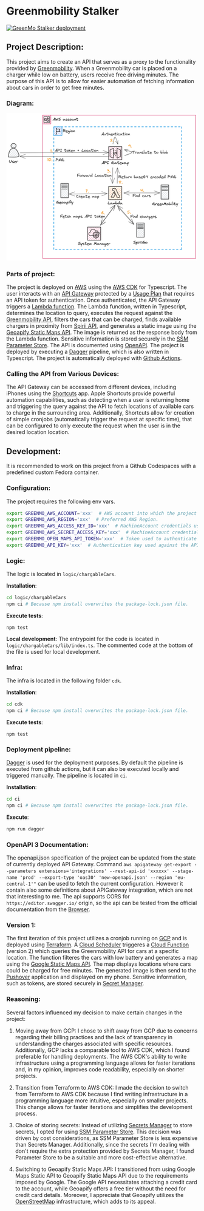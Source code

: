# Greenmobility Stalker

[![GreenMo Stalker deployment](https://github.com/Cupprum/GreenMoStalker/actions/workflows/deploy.yml/badge.svg?branch=master)](https://github.com/Cupprum/GreenMoStalker/actions/workflows/deploy.yml)

## Project Description:

This project aims to create an API that serves as a proxy to the functionality provided by [Greenmobility](https://www.greenmobility.com). When a Greenmobility car is placed on a charger while low on battery, users receive free driving minutes. The purpose of this API is to allow for easier automation of fetching information about cars in order to get free minutes.

### Diagram:
![Diagram](diagram/greenmo-diagram.png)

### Parts of project:
The project is deployed on [AWS](https://aws.amazon.com) using the [AWS CDK](https://docs.aws.amazon.com/cdk/api/v2/) for Typescript. The user interacts with an [API Gateway](https://aws.amazon.com/api-gateway/) protected by a [Usage Plan](https://docs.aws.amazon.com/apigateway/latest/developerguide/api-gateway-api-usage-plans.html) that requires an API token for authentication. Once authenticated, the API Gateway triggers a [Lambda function](https://docs.aws.amazon.com/lambda/latest/dg/welcome.html). The Lambda function, written in Typescript, determines the location to query, executes the request against the [Greenmobility API](https://greenmobility.frontend.fleetbird.eu/api/prod/v1.06/map/cars), filters the cars that can be charged, finds available chargers in proximity from [Spirii API](https://app.spirii.dk/api/clusters), and generates a static image using the [Geoapify Static Maps API](https://www.geoapify.com/static-maps-api). The image is returned as the response body from the Lambda function. Sensitive information is stored securely in the [SSM Parameter Store](https://docs.aws.amazon.com/systems-manager/latest/userguide/systems-manager-parameter-store.html). The API is documented using [OpenAPI](https://www.openapis.org/). The project is deployed by executing a [Dagger](https://dagger.io/) pipeline, which is also written in Typescript. The project is automatically deployed with [Github Actions](https://docs.github.com/en/actions).

### Calling the API from Various Devices:

The API Gateway can be accessed from different devices, including iPhones using the [Shortcuts](https://support.apple.com/en-gb/guide/shortcuts/welcome/ios) app. Apple Shortcuts provide powerful automation capabilities, such as detecting when a user is returning home and triggering the query against the API to fetch locations of available cars to charge in the surrounding area. Additionally, Shortcuts allow for creation of simple cronjobs (automatically trigger the request at specific time), that can be configured to only execute the request when the user is in the desired location location.

## Development:

It is recommended to work on this project from a Github Codespaces with a predefined custom Fedora container.

### Configuration:

The project requires the following env vars.

```sh
export GREENMO_AWS_ACCOUNT='xxx'  # AWS account into which the project is deployed.
export GREENMO_AWS_REGION='xxx'  # Preferred AWS Region.
export GREENMO_AWS_ACCESS_KEY_ID='xxx'  # MachineAccount credentials used during deployment.
export GREENMO_AWS_SECRET_ACCESS_KEY='xxx'  # MachineAccount credentials used during deployment.
export GREENMO_OPEN_MAPS_API_TOKEN='xxx'  # Token used to authenticate against [Geoapify](https://www.geoapify.com).
export GREENMO_API_KEY='xxx'  # Authentication key used against the API Gateway.
```

### Logic:

The logic is located in `logic/chargableCars`.

**Installation**:
```sh
cd logic/chargableCars
npm ci # Because npm install overwrites the package-lock.json file.
```

**Execute tests**:
```
npm test
```

**Local development**:
The entrypoint for the code is located in `logic/chargableCars/lib/index.ts`. The commented code at the bottom of the file is used for local development.

### Infra:

The infra is located in the following folder `cdk`.

**Installation**:
```sh
cd cdk
npm ci # Because npm install overwrites the package-lock.json file.
```

**Execute tests**:
```
npm test
```

### Deployment pipeline:

[Dagger](https://dagger.io) is used for the deployment purposes. By default the pipeline is executed from github actions, but it can also be executed locally and triggered manually. The pipeline is located in `ci`.

**Installation**:
```sh
cd ci
npm ci # Because npm install overwrites the package-lock.json file.
```

**Execute**:
```sh
npm run dagger
```

### OpenAPI 3 Documentation:
The openapi.json specification of the project can be updated from the state of currently deployed API Gateway. Command `aws apigateway get-export --parameters extensions='integrations' --rest-api-id 'xxxxxx' --stage-name 'prod' --export-type 'oas30' 'new-openapi.json' --region 'eu-central-1'"` can be used to fetch the current configuration. However it contain also some definitions about APIGateway integration, which are not that interesting to me. The api supports CORS for `https://editor.swagger.io/` origin, so the api can be tested from the official documentation from the [Browser](https://editor.swagger.io/).

### Version 1:

The first iteration of this project utilizes a cronjob running on [GCP](https://console.cloud.google.com) and is deployed using [Terraform](https://www.terraform.io). A [Cloud Scheduler](https://cloud.google.com/scheduler/) triggeres a [Cloud Function](https://cloud.google.com/functions) (version 2) which queries the Greenmobility API for cars at a specific location. The function filteres the cars with low battery and generates a map using the [Google Static Maps API](https://developers.google.com/maps/documentation/maps-static/overview). The map displays locations where cars could be charged for free minutes. The generated image is then send to the [Pushover](https://pushover.net) application and displayed on my phone. Sensitive information, such as tokens, are stored securely in [Secret Manager](https://cloud.google.com/secret-manager).

### Reasoning:

Several factors influenced my decision to make certain changes in the project:

1. Moving away from GCP: I chose to shift away from GCP due to concerns regarding their billing practices and the lack of transparency in understanding the charges associated with specific resources. Additionally, GCP lacks a comparable tool to AWS CDK, which I found preferable for handling deployments. The AWS CDK's ability to write infrastructure using a programming language allows for faster iterations and, in my opinion, improves code readability, especially on shorter projects.

2. Transition from Terraform to AWS CDK: I made the decision to switch from Terraform to AWS CDK because I find writing infrastructure in a programming language more intuitive, especially on smaller projects. This change allows for faster iterations and simplifies the development process.

3. Choice of storing secrets: Instead of utilizing [Secrets Manager](https://docs.aws.amazon.com/secretsmanager/latest/userguide/intro.html) to store secrets, I opted for using [SSM Parameter Store](https://docs.aws.amazon.com/systems-manager/latest/userguide/systems-manager-parameter-store.html). This decision was driven by cost considerations, as SSM Parameter Store is less expensive than Secrets Manager. Additionally, since the secrets I'm dealing with don't require the extra protection provided by Secrets Manager, I found Parameter Store to be a suitable and more cost-effective alternative.

4. Switching to Geoapify Static Maps API: I transitioned from using Google Maps Static API to Geoapify Static Maps API due to the requirements imposed by Google. The Google API necessitates attaching a credit card to the account, while Geoapify offers a free tier without the need for credit card details. Moreover, I appreciate that Geoapify utilizes the [OpenStreetMap](https://www.openstreetmap.org/) infrastructure, which adds to its appeal.

